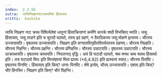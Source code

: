 ```yaml
---
index:  2.3.56
sutra:  जासिनिप्रहणनाटक्राथपिषां हिंसायाम्
vritti:  kashika 
---
```


जासि निप्रहण नाट क्राथ पिषित्येतेषां धातूनां हिंसाक्रियाणां कर्मणि कारके षष्ठी विभक्तिर् भवति। जसु हिंसायाम्, जसु ताडने इति च चुरादौ पठ्यते, तस्य इदं ग्रहणं, न दैवादिकस्य जसु मोक्षणे इत्यस्य। चौरस्य उज्जासयति। वृषलस्य उज्जासयति। निप्रहण इति सग्घातविगृहीतविपर्यस्तस्य ग्रहणम्। चौरस्य निप्रहति। चौरस्य निहन्ति। चौरस्य प्रहन्ति। चौरस्य प्रणिहन्ति। चौरस्य उन्नाटयति। वृषलस्य उन्नाटयति। चौरस्य उत्क्राथायति। वृषलस्य क्राथयति। निपातनाद् वृद्धिः। अयं हि घटादौ पठ्यते, श्रथ क्नथ क्रथ क्लथ हिंसार्थाः इति। तत्र घटादयो मितः इति मित्संज्ञायां मितां ह्यस्वः (*6,4.92) इति ह्यस्वत्वं स्यात्। चौरस्य पितष्टि। वृषलस्य पिनष्टि। हिंसायाम् इति किम्? धानाः पिनष्टि। शेषे इत्येव, चौरम् उज्जासयति। एशाम् इति किम्? चौरं हिनस्ति। निप्रहण इति किम्? चौरं विहन्ति।

